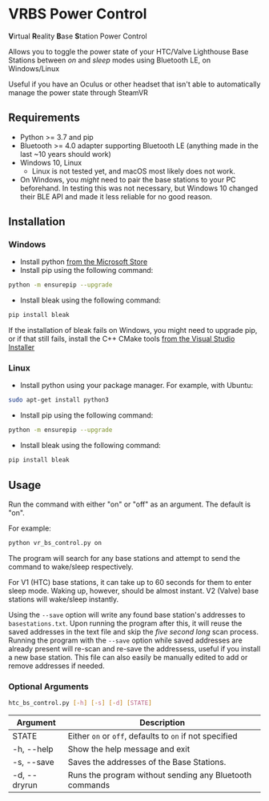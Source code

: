 # VRBS Power Control
**V**irtual **R**eality **B**ase **S**tation Power Control

Allows you to toggle the power state of your HTC/Valve Lighthouse Base Stations between *on* and *sleep* modes using Bluetooth LE, on Windows/Linux

Useful if you have an Oculus or other headset that isn't able to automatically manage the power state through SteamVR

## Requirements

- Python >= 3.7 and pip
- Bluetooth >= 4.0 adapter supporting Bluetooth LE (anything made in the last ~10 years should work)
- Windows 10, Linux
  - Linux is not tested yet, and macOS most likely does not work.
- On Windows, you *might* need to pair the base stations to your PC beforehand. In testing this was not necessary, but Windows 10 changed their BLE API and made it less reliable for no good reason.

## Installation

### Windows

- Install python [from the Microsoft Store](https://www.microsoft.com/store/productId/9PJPW5LDXLZ5) 
- Install pip using the following command:
```bash
python -m ensurepip --upgrade
```
- Install bleak using the following command:
```bash
pip install bleak 
```
If the installation of bleak fails on Windows, you might need to upgrade pip, or if that still fails, install the C++ CMake tools [from the Visual Studio Installer](https://visualstudio.microsoft.com/vs/community/)

### Linux

- Install python using your package manager. For example, with Ubuntu:
```bash
sudo apt-get install python3
```
- Install pip using the following command:
```bash
python -m ensurepip --upgrade
```
- Install bleak using the following command:
```bash
pip install bleak
```

## Usage

Run the command with either "on" or "off" as an argument. The default is "on".

For example:

```bash
python vr_bs_control.py on
```

The program will search for any base stations and attempt to send the command to wake/sleep respectively. 

For V1 (HTC) base stations, it can take up to 60 seconds for them to enter sleep mode. Waking up, however, should be almost instant. V2 (Valve) base stations will wake/sleep instantly.

Using the `--save` option will write any found base station's addresses to `basestations.txt`. Upon running the program after this, it will reuse the saved addresses in the text file and skip the *five second long* scan process. Running the program with the `--save` option while saved addresses are already present will re-scan and re-save the addressess, useful if you install a new base station. This file can also easily be manually edited to add or remove addresses if needed.

### Optional Arguments

```bash
htc_bs_control.py [-h] [-s] [-d] [STATE]
```

| Argument | Description |
| --- | --- |
| STATE | Either `on` or `off`, defaults to `on` if not specified |
| -h, --help | Show the help message and exit |
| -s, --save | Saves the addresses of the Base Stations. |
| -d, --dryrun | Runs the program without sending any Bluetooth commands |
